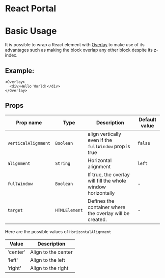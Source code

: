 # React Portal

# Basic Usage

It is possible to wrap a React element with [Overlay](https://github.com/vtex-apps/react-portal/blob/master/react/Overlay.tsx) to make use of its advantages such as making the block overlap any other block despite its z-index.

## Example:

```
<Overlay>
  <div>Hello World!</div>
</Overlay>
```

## Props

| Prop name           | Type          | Description                                                  | Default value |
| ------------        | ------------- | ------------------------------------------------------------ | ------------- |
| `verticalAlignment` | `Boolean`     | align vertically even if the `fullWindow` prop is true         | `false`
| `alignment`         | `String`      | Horizontal alignment                                         | `left`        |
| `fullWindow`        | `Boolean`     | If true, the overlay will fill the whole window horizontally | -             |
| `target`            | `HTMLElement` | Defines the container where the overlay will be created.     | -             |
Here are the possible values of `HorizontalAlignment`

| Value    | Description         |
| -------- | ------------------- |
| 'center' | Align to the center |
| 'left'   | Align to the left   |
| 'right'  | Align to the right  |
